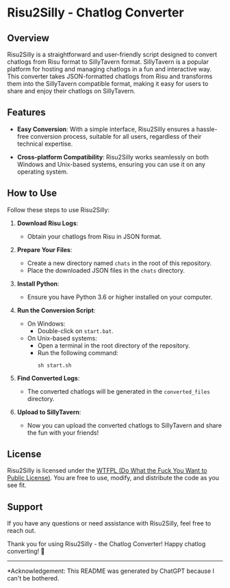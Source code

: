 # Risu2Silly - Chatlog Converter

## Overview

Risu2Silly is a straightforward and user-friendly script designed to convert chatlogs from Risu format to SillyTavern format. SillyTavern is a popular platform for hosting and managing chatlogs in a fun and interactive way. This converter takes JSON-formatted chatlogs from Risu and transforms them into the SillyTavern compatible format, making it easy for users to share and enjoy their chatlogs on SillyTavern.

## Features

- **Easy Conversion**: With a simple interface, Risu2Silly ensures a hassle-free conversion process, suitable for all users, regardless of their technical expertise.

- **Cross-platform Compatibility**: Risu2Silly works seamlessly on both Windows and Unix-based systems, ensuring you can use it on any operating system.

## How to Use

Follow these steps to use Risu2Silly:

1. **Download Risu Logs**:
   - Obtain your chatlogs from Risu in JSON format.

2. **Prepare Your Files**:
   - Create a new directory named `chats` in the root of this repository.
   - Place the downloaded JSON files in the `chats` directory.

3. **Install Python**:
   - Ensure you have Python 3.6 or higher installed on your computer.

4. **Run the Conversion Script**:
   - On Windows:
     - Double-click on `start.bat`.
   - On Unix-based systems:
     - Open a terminal in the root directory of the repository.
     - Run the following command:
       ```
       sh start.sh
       ```

5. **Find Converted Logs**:
   - The converted chatlogs will be generated in the `converted_files` directory.

6. **Upload to SillyTavern**:
   - Now you can upload the converted chatlogs to SillyTavern and share the fun with your friends!

## License

Risu2Silly is licensed under the [WTFPL (Do What the Fuck You Want to Public License)](LICENSE). You are free to use, modify, and distribute the code as you see fit.

## Support

If you have any questions or need assistance with Risu2Silly, feel free to reach out. 

Thank you for using Risu2Silly - the Chatlog Converter! Happy chatlog converting! 🎉

---

*Acknowledgement: This README was generated by ChatGPT because I can't be bothered. 
